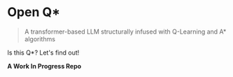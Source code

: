 # Open Q\*

> A transformer-based LLM structurally infused with Q-Learning and A\* algorithms

Is this Q\*? Let's find out!

**A Work In Progress Repo**
